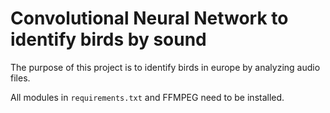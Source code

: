 # Convolutional Neural Network to identify birds by sound
The purpose of this project is to identify birds in europe by analyzing audio files.

All modules in ``requirements.txt`` and FFMPEG need to be installed.
